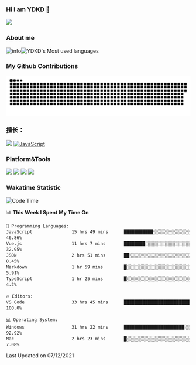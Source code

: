 ### Hi I am YDKD 👋

![](https://visitor-badge.glitch.me/badge?page_id=YDKD.readme)

### About me
![info](https://github-readme-stats.vercel.app/api?username=YDKD&show_icons=true&theme=cobalt)![YDKD's Most used languages](https://github-readme-stats.vercel.app/api/top-langs/?username=YDKD&layout=compact&hide_border=true&langs_count=8)

### My Github Contributions
![](https://raw.githubusercontent.com/YDKD/YDKD/main/assets/github-contribution-grid-snake.svg)

### 擅长：<br />
[![](https://img.shields.io/badge/-Vue.js-007396?style=flat-square&logo=Vue.js&logoColor=#4FC08D)](https://cn.vuejs.org/)
[![JavaScript](https://img.shields.io/badge/-JavaScript-f7e018?style=flat-square&logo=javascript&logoColor=white)]()

### Platform&Tools <br/>

[![]( https://img.shields.io/badge/macOS-Big%20Sur-292e33?style=flat-square&logo=apple&logoColor=ffffff )]() [![](https://img.shields.io/badge/Windows-10-2376bc?style=flat-square&logo=windows&logoColor=ffffff)]() [![]( https://img.shields.io/badge/IDE-Visual%20Studio%20Code-blue?style=flat-square&logo=visual-studio-code&logoColor=ffffff )]() [![]( https://img.shields.io/badge/iPhone-12-999999?style=flat-square&logo=apple&logoColor=ffffff)]() <br />

### Wakatime Statistic
<!--START_SECTION:waka-->
![Code Time](http://img.shields.io/badge/Code%20Time-205%20hrs%2041%20mins-blue)

📊 **This Week I Spent My Time On** 

```text
💬 Programming Languages: 
JavaScript               15 hrs 49 mins      ███████████░░░░░░░░░░░░░░   46.86% 
Vue.js                   11 hrs 7 mins       ████████░░░░░░░░░░░░░░░░░   32.95% 
JSON                     2 hrs 51 mins       ██░░░░░░░░░░░░░░░░░░░░░░░   8.45% 
Markdown                 1 hr 59 mins        █░░░░░░░░░░░░░░░░░░░░░░░░   5.91% 
TypeScript               1 hr 25 mins        █░░░░░░░░░░░░░░░░░░░░░░░░   4.2%

🔥 Editors: 
VS Code                  33 hrs 45 mins      █████████████████████████   100.0%

💻 Operating System: 
Windows                  31 hrs 22 mins      ███████████████████████░░   92.92% 
Mac                      2 hrs 23 mins       █░░░░░░░░░░░░░░░░░░░░░░░░   7.08%

```


 Last Updated on 07/12/2021
<!--END_SECTION:waka-->

<!--
**YDKD/YDKD** is a ✨ _special_ ✨ repository because its `README.md` (this file) appears on your GitHub profile.

Here are some ideas to get you started:

- 🔭 I’m currently working on ...
- 🌱 I’m currently learning ...
- 👯 I’m looking to collaborate on ...
- 🤔 I’m looking for help with ...
- 💬 Ask me about ...
- 📫 How to reach me: ...
- 😄 Pronouns: ...
- ⚡ Fun fact: ...
-->
